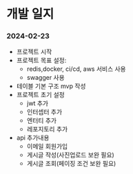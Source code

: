 # 개발 일지

### 2024-02-23
- 프로젝트 시작
- 프로젝트 목표 설정:
    - redis,docker, ci/cd, aws 서비스 사용
    - swagger 사용
- 테이블 기본 구조 mvp 작성
- 프로젝트 초기 설정
  - jwt 추가
  - 인터셉터 추가
  - 엔터티 추가
  - 레포지토리 추가
- api 추가내용
    - 이메일 회원가입
    - 게시글 작성(사진업로드 보완 필요)
    - 게시글 조회(페이징 조건 보완 필요)


